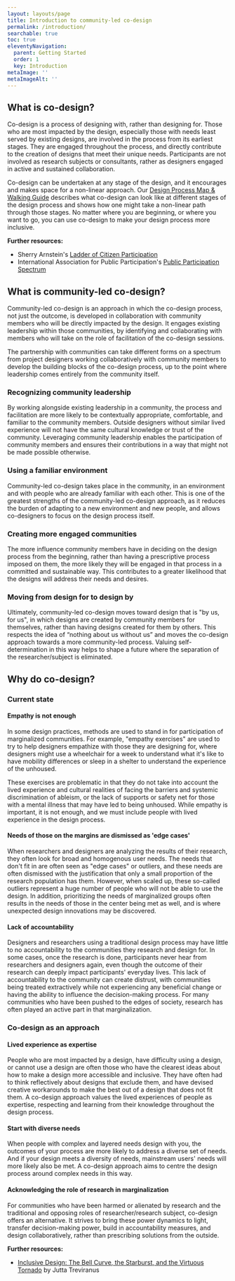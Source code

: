 ```yaml
---
layout: layouts/page
title: Introduction to community-led co-design
permalink: /introduction/
searchable: true
toc: true
eleventyNavigation:
  parent: Getting Started
  order: 1
  key: Introduction
metaImage: ''
metaImageAlt: ''
---
```

## What is co-design?

Co-design is a process of designing with, rather than designing for. Those who are most impacted by the design,
especially those with needs least served by existing designs, are involved in the process from its earliest stages. They
are engaged throughout the process, and directly contribute to the creation of designs that meet their unique needs.
Participants are not involved as research subjects or consultants, rather as designers engaged in active and sustained
collaboration.

Co-design can be undertaken at any stage of the design, and it encourages and makes space for a non-linear approach. Our
[Design Process Map & Walking Guide](/design-process/) describes what co-design can look like at different stages of the
design process and shows how one might take a non-linear path through those stages. No matter where you are beginning,
or where you want to go, you can use co-design to make your design process more inclusive.

**Further resources:**

* Sherry Arnstein's [Ladder of Citizen Participation](https://www.citizenshandbook.org/arnsteinsladder.html)
* International Association for Public Participation's [Public Participation Spectrum](https://iap2canada.ca/Resources/Documents/0702-Foundations-Spectrum-MW-rev2%20(1).pdf?__hssc=163327267.13.1561151714376&__hstc=163327267.aa75bafe3d0cc2a9b029fee4e83b6c63.1547479782118.1561057890015.1561151714376.228&__hsfp=1780115546&hsCtaTracking=fe26c53d-2dca-4fe7-ac8a-5ffd86b9ffc4%7C05e33fdd-10ed-45ac-bc11-0019045978a5)

## What is community-led co-design?

Community-led co-design is an approach in which the co-design process, not just the outcome, is developed in
collaboration with community members who will be directly impacted by the design. It engages existing leadership within
those communities, by identifying and collaborating with members who will take on the role of facilitation of the
co-design sessions.

The partnership with communities can take different forms on a spectrum from project designers working collaboratively
with community members to develop the building blocks of the co-design process, up to the point where leadership comes
entirely from the community itself.

### Recognizing community leadership

By working alongside existing leadership in a community, the process and facilitation are more likely to be contextually
appropriate, comfortable, and familiar to the community members. Outside designers without similar lived experience will
not have the same cultural knowledge or trust of the community. Leveraging community leadership enables the
participation of community members and ensures their contributions in a way that might not be made possible otherwise.

### Using a familiar environment

Community-led co-design takes place in the community, in an environment and with people who are already familiar with
each other. This is one of the greatest strengths of the community-led co-design approach, as it reduces the burden of
adapting to a new environment and new people, and allows co-designers to focus on the design process itself.

### Creating more engaged communities

The more influence community members have in deciding on the design process from the beginning, rather than having a
prescriptive process imposed on them, the more likely they will be engaged in that process in a committed and
sustainable way. This contributes to a greater likelihood that the designs will address their needs and desires.

### Moving from design for to design by

Ultimately, community-led co-design moves toward design that is "by us, for us", in which designs are created by
community members for themselves, rather than having designs created for them by others. This respects the idea of
“nothing about us without us” and moves the co-design approach towards a more community-led process. Valuing
self-determination in this way helps to shape a future where the separation of the researcher/subject is eliminated.

## Why do co-design?

### Current state

#### Empathy is not enough

In some design practices, methods are used to stand in for participation of marginalized communities. For example,
"empathy exercises" are used to try to help designers empathize with those they are designing for, where designers might
use a wheelchair for a week to understand what it's like to have mobility differences or sleep in a shelter to
understand the experience of the unhoused.

These exercises are problematic in that they do not take into account the lived experience and cultural realities of
facing the barriers and systemic discrimination of ableism, or the lack of supports or safety net for those with a
mental illness that may have led to being unhoused. While empathy is important, it is not enough, and we must include
people with lived experience in the design process.

#### Needs of those on the margins are dismissed as 'edge cases'

When researchers and designers are analyzing the results of their research, they often look for broad and homogenous
user needs. The needs that don't fit in are often seen as "edge cases" or outliers, and these needs are often dismissed
with the justification that only a small proportion of the research population has them. However, when scaled up, these
so-called outliers represent a huge number of people who will not be able to use the design. In addition, prioritizing
the needs of marginalized groups often results in the needs of those in the center being met as well, and is where
unexpected design innovations may be discovered.

#### Lack of accountability

Designers and researchers using a traditional design process may have little to no accountability to the communities
they research and design for. In some cases, once the research is done, participants never hear from researchers and
designers again, even though the outcome of their research can deeply impact participants' everyday lives. This lack of
accountability to the community can create distrust, with communities being treated extractively while not experiencing
any beneficial change or having the ability to influence the decision-making process. For many communities who have been
pushed to the edges of society, research has often played an active part in that marginalization.

### Co-design as an approach

#### Lived experience as expertise

People who are most impacted by a design, have difficulty using a design, or cannot use a design are often those who
have the clearest ideas about how to make a design more accessible and inclusive. They have often had to think
reflectively about designs that exclude them, and have devised creative workarounds to make the best out of a design
that does not fit them.  A co-design approach values the lived experiences of people as expertise, respecting and
learning from their knowledge throughout the design process.

#### Start with diverse needs

When people with complex and layered needs design with you, the outcomes of your process are more likely to address a
diverse set of needs. And if your design meets a diversity of needs, mainstream users' needs will more likely also be
met. A co-design approach aims to centre the design process around complex needs in this way.

#### Acknowledging the role of research in marginalization

For communities who have been harmed or alienated by research and the traditional and opposing roles of
researcher/research subject, co-design offers an alternative. It strives to bring these power dynamics to light,
transfer decision-making power, build in accountability measures, and design collaboratively, rather than prescribing
solutions from the outside.

**Further resources:**

* [Inclusive Design: The Bell Curve, the Starburst, and the Virtuous Tornado](https://medium.com/@jutta.trevira/inclusive-design-the-bell-curve-the-starburst-and-the-virtuous-tornado-6094f797b1bf)
by Jutta Treviranus
